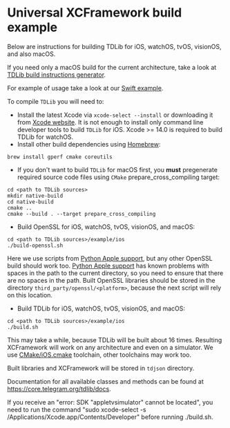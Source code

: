 # Universal XCFramework build example

Below are instructions for building TDLib for iOS, watchOS, tvOS, visionOS, and also macOS.

If you need only a macOS build for the current architecture, take a look at [TDLib build instructions generator](https://tdlib.github.io/td/build.html).

For example of usage take a look at our [Swift example](https://github.com/tdlib/td/tree/master/example/swift).

To compile `TDLib` you will need to:
* Install the latest Xcode via `xcode-select --install` or downloading it from [Xcode website](https://developer.apple.com/xcode/).
  It is not enough to install only command line developer tools to build `TDLib` for iOS. Xcode >= 14.0 is required to build TDLib for watchOS.
* Install other build dependencies using [Homebrew](https://brew.sh):
```
brew install gperf cmake coreutils
```
* If you don't want to build `TDLib` for macOS first, you **must** pregenerate required source code files using `CMake` prepare_cross_compiling target:
```
cd <path to TDLib sources>
mkdir native-build
cd native-build
cmake ..
cmake --build . --target prepare_cross_compiling
```
* Build OpenSSL for iOS, watchOS, tvOS, visionOS, and macOS:
```
cd <path to TDLib sources>/example/ios
./build-openssl.sh
```
Here we use scripts from [Python Apple support](https://github.com/beeware/Python-Apple-support), but any other OpenSSL build should work too.
[Python Apple support](https://github.com/beeware/Python-Apple-support) has known problems with spaces in the path to the current directory, so
you need to ensure that there are no spaces in the path.
Built OpenSSL libraries should be stored in the directory `third_party/openssl/<platform>`, because the next script will rely on this location.
* Build TDLib for iOS, watchOS, tvOS, visionOS, and macOS:
```
cd <path to TDLib sources>/example/ios
./build.sh
```
This may take a while, because TDLib will be built about 16 times.
Resulting XCFramework will work on any architecture and even on a simulator.
We use [CMake/iOS.cmake](https://github.com/tdlib/td/blob/master/CMake/iOS.cmake) toolchain, other toolchains may work too.

Built libraries and XCFramework will be stored in `tdjson` directory.

Documentation for all available classes and methods can be found at https://core.telegram.org/tdlib/docs.

If you receive an "error: SDK "appletvsimulator" cannot be located", you need to run the command "sudo xcode-select -s /Applications/Xcode.app/Contents/Developer" before running ./build.sh.
